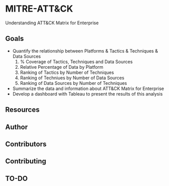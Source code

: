 # MITRE-ATT&CK
Understanding ATT&amp;CK Matrix for Enterprise
## Goals
- Quantify the relationship between Platforms & Tactics & Techniques & Data Sources
  1. % Coverage of Tactics, Techniques and Data Sources
  2. Relative Percentage of Data by Platform
  3. Ranking of Tactics by Number of Techniques
  4. Ranking of Techniues by Number of Data Sources
  5. Ranking of Data Sources by Number of Techniques
- Summarize the data and information about ATT&CK Matrix for Enterprise
- Develop a dashboard with Tableau to present the results of this analysis
## Resources
## Author

## Contributors
## Contributing
## TO-DO
